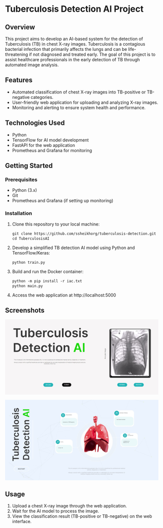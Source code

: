 # Tuberculosis Detection AI Project

## Overview

This project aims to develop an AI-based system for the detection of Tuberculosis (TB) in chest X-ray images. Tuberculosis is a contagious bacterial infection that primarily affects the lungs and can be life-threatening if not diagnosed and treated early. The goal of this project is to assist healthcare professionals in the early detection of TB through automated image analysis.

## Features

- Automated classification of chest X-ray images into TB-positive or TB-negative categories.
- User-friendly web application for uploading and analyzing X-ray images.
- Monitoring and alerting to ensure system health and performance.

## Technologies Used

- Python
- TensorFlow for AI model development
- FastAPI for the web application
- Prometheus and Grafana for monitoring

## Getting Started

### Prerequisites

- Python (3.x)
- Git
- Prometheus and Grafana (if setting up monitoring)

### Installation

1. Clone this repository to your local machine:

   ```shell
   git clone https://github.com/ssheikhorg/tuberculosis-detection.git
   cd TuberculosisAI
   ```

2. Develop a simplified TB detection AI model using Python and TensorFlow/Keras:

   ```shell
   python train.py
   ```

3. Build and run the Docker container:

   ```shell
   python -m pip install -r iac.txt
   python main.py
   ```

4. Access the web application at http://localhost:5000

## Screenshots

![Main](static/img/main.jpeg)

![Result](static/img/result.jpeg)

## Usage

1. Upload a chest X-ray image through the web application.
2. Wait for the AI model to process the image.
3. View the classification result (TB-positive or TB-negative) on the web interface.
